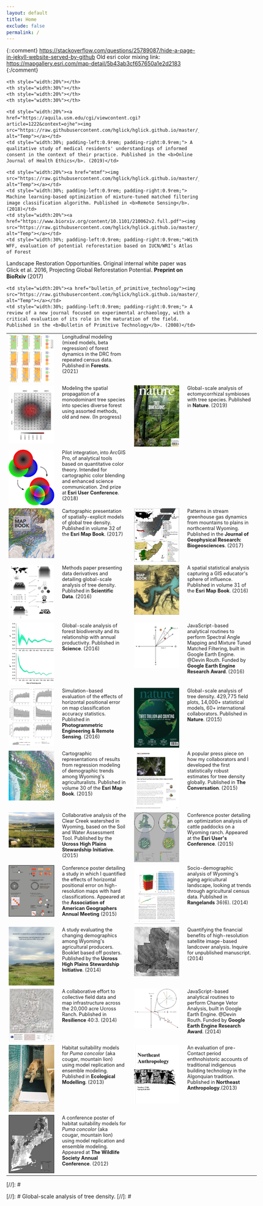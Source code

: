 ```yaml
---
layout: default
title: Home
exclude: false
permalink: /
---
```


{::comment}
https://stackoverflow.com/questions/25789087/hide-a-page-in-jekyll-website-served-by-github
Old esri color mixing link: https://mapgallery.esri.com/map-detail/5b43ab3cf657650a1e2d2183
{:/comment}


<table style="width:130%">
  <tr style="font-size:0.9em; vertical-align: top">

	<th style="width:20%"></th>
	<th style="width:30%"></th>
	<th style="width:20%"></th>
	<th style="width:30%"></th>
  </tr>

  <tr style="font-size:0.9em; vertical-align: top">
  <td style="width:20%"><a href="longitudinal_dynamics"><img src="https://raw.githubusercontent.com/hglick/hglick.github.io/master/_images/Small/Ituri_Change_Small.png" alt="Italian Trulli" alt="Temp"></a></td>
  <td style="width:30%; padding-left:0.9rem; padding-right:0.9rem;">Longitudinal modeling (mixed models, beta regression) of forest dynamics in the DRC from repeated census data. Published in <b>Forests</b>. (2021)</td>
  </tr>
	
	
	
	

  <tr style="font-size:0.9em; vertical-align: top">
  <td style="width:20%"><a href="spatial_translation"><img src="https://raw.githubusercontent.com/hglick/hglick.github.io/master/_images/Small/Vector_Field_Small.png" alt="Italian Trulli" alt="Temp"></a></td>
	<td style="width:30%; padding-left:0.9rem; padding-right:0.9rem;">Modeling the spatial propagation of a monodominant tree species into species diverse forest using assorted methods, old and new. (In progress)</td>
    <td style="width:20%"><a href="https://www.nature.com/articles/s41586-019-1128-0"><img src="https://raw.githubusercontent.com/hglick/hglick.github.io/master/_images/Small/Steidinger_et_al_2019_Cover_Small.png" alt="Temp"></a></td>
	<td style="width:30%; padding-left:0.9rem; padding-right:0.9rem;"> Global-scale analysis of ectomycorrhizal symbioses with tree species. Published in <b>Nature</b>. (2019)</td>
	
  </tr>



  <tr style="font-size:0.9em; vertical-align: top">

  <td style="width:20%"><a href="colorMixing"><img src="https://raw.githubusercontent.com/hglick/hglick.github.io/master/_images/Small/Color_Mixing_90dpi.png" alt="Italian Trulli"  alt="Temp"></a></td>
    <td style="width:30%; padding-left:0.9rem; padding-right:0.9rem;">Pilot integration, into ArcGIS Pro, of analytical tools based on quantitative color theory. Intended for cartographic color blending and enhanced science communication. 2nd prize at <b>Esri User Conference</b>. (2018)</td>
	
	<td style="width:20%"><a href="https://aquila.usm.edu/cgi/viewcontent.cgi?article=1222&context=ojhe"><img src="https://raw.githubusercontent.com/hglick/hglick.github.io/master/_images/Small/Zhong_et_al_2018_Small.png" alt="Temp"></a></td>
 	<td style="width:30%; padding-left:0.9rem; padding-right:0.9rem;"> A qualitative study of medical residents' understandings of informed consent in the context of their practice. Published in the <b>Online Journal of Health Ethics</b>. (2019)</td>
	
  </tr>
 
  <tr style="font-size:0.9em; vertical-align: top">

	
	<td style="width:20%"><a href="mtmf"><img src="https://raw.githubusercontent.com/hglick/hglick.github.io/master/_images/Small/MTMF_Figure_4.png" alt="Temp"></a></td>
	<td style="width:30%; padding-left:0.9rem; padding-right:0.9rem;"> Machine learning-based optimization of mixture-tuned matched filtering image classification algorithm. Published in <b>Remote Sensing</b>. (2018)</td>
	<td style="width:20%"><a href="https://www.biorxiv.org/content/10.1101/210062v2.full.pdf"><img src="https://raw.githubusercontent.com/hglick/hglick.github.io/master/_images/Small/WWF_Figure_1.png" alt="Temp"></a></td>
	<td style="width:30%; padding-left:0.9rem; padding-right:0.9rem;">With WFF, evaluation of potential reforestation based on IUCN/WRI’s Atlas of Forest
Landscape Restoration Opportunities. Original internal white paper was Glick et al. 2016, Projecting Global Reforestation Potential. <b>Preprint on BioRxiv</b> (2017)  </td>

	
  </tr>
  
  <tr style="font-size:0.9em; vertical-align: top">

  <td style="width:20%"><a href="esri_map_book_tree_density"><img src="https://raw.githubusercontent.com/hglick/hglick.github.io/master/_images/Small/Esri_Map_Book_Vol_32_Cover_Small.png" alt="Temp"></a></td>
	<td style="width:30%; padding-left:0.9rem; padding-right:0.9rem;"> Cartographic presentation of spatially-explicit models of global tree density. Published in volume 32 of the <b>Esri Map Book</b>. (2017)</td>
	<td style="width:20%"><a href="https://agupubs.onlinelibrary.wiley.com/doi/epdf/10.1002/2017JG003906"><img src="https://raw.githubusercontent.com/hglick/hglick.github.io/master/_images/Small/Kuhn_et_al_2018_Figure_1.png" alt="Temp"></a></td>
 	<td style="width:30%; padding-left:0.9rem; padding-right:0.9rem;"> Patterns in stream greenhouse gas dynamics from mountains to plains in northcentral Wyoming. Published in the <b>Journal of Geophysical Research: Biogeosciences</b>. (2017)</td>
	
  </tr>
  
  <tr style="font-size:0.9em; vertical-align: top">

  <td style="width:20%"><a href="scientific_data"><img src="https://raw.githubusercontent.com/hglick/hglick.github.io/master/_images/Small/Scientific_Data_Figure_1.png" alt="Temp"></a></td>
	<td style="width:30%; padding-left:0.9rem; padding-right:0.9rem;"> Methods paper presenting data derivatives and detailing global-scale analysis of tree density. Published in <b>Scientific Data</b>. (2016)</td>
    <td style="width:20%"><a href="esri_map_book_education"><img src="https://raw.githubusercontent.com/hglick/hglick.github.io/master/_images/Small/Esri_Map_Book_Vol_31_Cover_Small.png" alt="Temp"></a></td>
	<td style="width:30%; padding-left:0.9rem; padding-right:0.9rem;"> A spatial statistical analysis capturing a GIS educator's sphere of influence. Published in volume 31 of the <b>Esri Map Book</b>. (2016)</td>
	
    
  </tr>

  <tr style="font-size:0.9em; vertical-align: top">	
	<td style="width:20%"><a href="https://science.sciencemag.org/content/354/6309/aaf8957.full.pdf"><img src="https://raw.githubusercontent.com/hglick/hglick.github.io/master/_images/Small/Liang_Science_Graph_90dpi.png" alt="Temp"></a></td>
	<td style="width:30%; padding-left:0.9rem; padding-right:0.9rem;">Global-scale analysis of forest biodiversity and its relationship with annual productivity. Published in <b>Science</b>. (2016)</td>
	<td style="width:20%"><a href="spectral_angle_mapping"><img src="https://raw.githubusercontent.com/hglick/hglick.github.io/master/_images/Small/SAM_Graphic.png" alt="Temp"></a></td>
    <td style="width:30%; padding-left:0.9rem; padding-right:0.9rem;">JavaScript-based analytical routines to perform Spectral Angle Mapping and Mixture Tuned Matched Filtering, built in Google Earth Engine. @Devin Routh. Funded by <b>Google Earth Engine Research Award</b>. (2016)</td>
  </tr>
	
	
  <tr style="font-size:0.9em; vertical-align: top">	
	<td style="width:20%"><a href="https://www.ingentaconnect.com/content/asprs/pers/2016/00000082/00000010/art00016#"><img src="https://raw.githubusercontent.com/hglick/hglick.github.io/master/_images/Small/Accuracy_Assessment.png" alt="Temp"></a></td>
    <td style="width:30%; padding-left:0.9rem; padding-right:0.9rem;">Simulation-based evaluation of the effects of horizontal positional error on map classification accuracy statistics. Published in <b>Photogrammetric Engineering & Remote Sensing</b>. (2016)</td> 
	<td style="width:20%"><a href="nature_article"><img src="https://raw.githubusercontent.com/hglick/hglick.github.io/master/_images/Small/Nature_Cover_Small.png" alt="Temp"></a></td>
    <td style="width:30%; padding-left:0.9rem; padding-right:0.9rem;">Global-scale analysis of tree density. 429,775 field plots, 14,000+ statistical models, 60+ international collaborators. Published in <b>Nature</b>. (2015)</td>
  </tr>    

  <tr style="font-size:0.9em; vertical-align: top">
	<td style="width:20%"><a href="esri_map_book_demographics"><img src="https://raw.githubusercontent.com/hglick/hglick.github.io/master/_images/Small/Esri_Map_Book_Vol_30_Cover_Small.png" alt="Temp"></a></td>
	<td style="width:30%; padding-left:0.9rem; padding-right:0.9rem;"> Cartographic representations of results from regression modeling of demographic trends among Wyoming's agriculturalists. Published in volume 30 of the <b>Esri Map Book</b>. (2015)</td>
	<td style="width:20%"><a href="https://theconversation.com/how-we-found-out-there-are-three-trillion-trees-on-earth-47071"><img src="https://raw.githubusercontent.com/hglick/hglick.github.io/master/_images/Small/The_Conversation_Cover_Page_Small.png" alt="Temp"></a></td>
	<td style="width:30%; padding-left:0.9rem; padding-right:0.9rem;"> A popular press piece on how my collaborators and I developed the first statistically robust estimates for tree density globally. Published in <b>The Conversation</b>. (2015)</td>
  </tr>

  <tr style="font-size:0.9em; vertical-align: top">
	<td style="width:20%"><a href="https://issuu.com/uhpsi/docs/swat_report_for_issuu"><img src="https://raw.githubusercontent.com/hglick/hglick.github.io/master/_images/Small/Clear_Creek_Hydrology_Small.png" alt="Temp"></a></td>
	<td style="width:30%; padding-left:0.9rem; padding-right:0.9rem;">Collaborative analysis of the Clear Creek watershed in Wyoming, based on the Soil and Water Assessment Tool. Published by the <b>Ucross High Plains Stewardship Initiative</b>. (2015)</td>
	<td style="width:20%"><a href="optimizing_infrastructure"><img src="https://raw.githubusercontent.com/hglick/hglick.github.io/master/_images/Small/Optimizing_Infrastructure_Poster_Small.png" alt="Temp"></a></td>
	<td style="width:30%; padding-left:0.9rem; padding-right:0.9rem;"> Conference poster detailing an optimization analysis of cattle paddocks on a Wyoming ranch. Appeared at the <b>Esri User's Conference</b>. (2015)</td>
  </tr>
  
  <tr style="font-size:0.9em; vertical-align: top">
	<td style="width:20%"><a href="accuracy_assessment_poster"><img src="https://raw.githubusercontent.com/hglick/hglick.github.io/master/_images/Small/Accuracy_Assessment_Poster_Small.png" alt="Temp"></a></td>
	<td style="width:30%; padding-left:0.9rem; padding-right:0.9rem;">Conference poster detailing a study in which I quantified the effects of horizontal positional error on high-resolution maps with hard classifications. Appeared at the <b>Association of American Geographers Annual Meeting</b> (2015)</td>
	<td style="width:20%"><a href="rangeland_demographics"><img src="https://raw.githubusercontent.com/hglick/hglick.github.io/master/_images/Small/Rangelands_Graphic_Small.png" alt="Temp"></a></td>
    <td style="width:30%; padding-left:0.9rem; padding-right:0.9rem;">Socio-demographic analysis of Wyoming's aging agricultural landscape, looking at trends through agricultural census data. Published in <b>Rangelands</b> 36(6). (2014)</td>
  </tr>
  
  <tr style="font-size:0.9em; vertical-align: top">
	<td style="width:20%"><a href="demographics_booklet"><img src="https://raw.githubusercontent.com/hglick/hglick.github.io/master/_images/Small/Demographic_Booklet_Cover_Small.png" alt="Temp"></a></td>
    <td style="width:30%; padding-left:0.9rem; padding-right:0.9rem;">A study evaluating the changing demographics among Wyoming's agricultural producers. Booklet based off posters. Published by the <b>Ucross High Plains Stewardship Initiative</b>. (2014)</td>
	<td style="width:20%"><a href="ucross_landcover"><img src="https://raw.githubusercontent.com/hglick/hglick.github.io/master/_images/Small/Ucross_Travel_Routes_Small.png" alt="Temp"></a></td>
    <td style="width:30%; padding-left:0.9rem; padding-right:0.9rem;">Quantifying the financial benefits of high-resolution satellite image-based landcover analysis. Inquire for unpublished manuscript. (2014)</td>
  </tr>
  
  <tr style="font-size:0.9em; vertical-align: top">
	<td style="width:20%"><a href="ucross_map"><img src="https://raw.githubusercontent.com/hglick/hglick.github.io/master/_images/Small/Ucross_Fencelines_Small.png"  alt="Temp"></a></td>
	<td style="width:30%; padding-left:0.9rem; padding-right:0.9rem;"> A collaborative effort to collective field data and map infrastructure across the 20,000 acre Ucross Ranch. Published in <b> Resilience </b> 40:3. (2014)</td>
	<td style="width:20%"><a href="change_vector_analysis"><img src="https://raw.githubusercontent.com/hglick/hglick.github.io/master/_images/Small/CVA_Graphic.png"  alt="Temp"></a></td>
	<td style="width:30%; padding-left:0.9rem; padding-right:0.9rem;"> JavaScript-based analytical routines to perform Change Vetor Analysis, built in Google Earth Engine. @Devin Routh. Funded by <b>Google Earth Engine Research Award</b>. (2014)</td>
  </tr>
  
  <tr style="font-size:0.9em; vertical-align: top">
	<td style="width:20%"><a href="cougar_modeling"><img src="https://raw.githubusercontent.com/hglick/hglick.github.io/master/_images/Small/Cougar_Track_Plate_Small.png"  alt="Temp"></a></td>
	<td style="width:30%; padding-left:0.9rem; padding-right:0.9rem;"> Habitat suitability models for <i>Puma concolor </i> (aka cougar, mountain lion) using model replication and ensemble modeling. Published in <b>Ecological Modelling</b>. (2013)</td>
	<td style="width:20%"><a href="https://www.albany.edu/northeast_anthropology/abstracts/issue79-80.htm"><img src="https://raw.githubusercontent.com/hglick/hglick.github.io/master/_images/Small/Northeast_Anthropology_Cover_Small.png" alt="Temp"></a></td>
    <td style="width:30%; padding-left:0.9rem; padding-right:0.9rem;"> An evaluation of pre-Contact period enthnohistoric accounts of traditional indigenous building technology in the Algonquian tradition. Published in <b>Northeast Anthropology</b>.(2013)</td>
  </tr>
  
  <tr style="font-size:0.9em; vertical-align: top">
	<td style="width:20%"><a href="cougar_poster"><img src="https://raw.githubusercontent.com/hglick/hglick.github.io/master/_images/Small/Cougar_Poster_Small.png"  alt="Temp"></a></td>
	<td style="width:30%; padding-left:0.9rem; padding-right:0.9rem;"> A conference poster of habitat suitability models for <i>Puma concolor </i> (aka cougar, mountain lion) using model replication and ensemble modeling. Appeared at <b>The Wildlife Society Annual Conference</b>. (2012)</td>
	
	<td style="width:20%"><a href="bulletin_of_primitive_technology"><img src="https://raw.githubusercontent.com/hglick/hglick.github.io/master/_images/Small/Glick_2008_Cover_Small.png" alt="Temp"></a></td>
    <td style="width:30%; padding-left:0.9rem; padding-right:0.9rem;"> A review of a new journal focused on experimental archaeology, with a critical evaluation of its role in the maturation of the field. Published in the <b>Bulletin of Primitive Technology</b>. (2008)</td>
  </tr>
  
</table>




   	




[//]: #<p class="message">
[//]: #  Global-scale analysis of tree density.
[//]: #</p>


